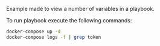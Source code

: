 Example made to view a number of variables in a playbook.

To run playbook execute the following commands:

```bash
docker-compose up -d
docker-compose logs -f | grep token
```
